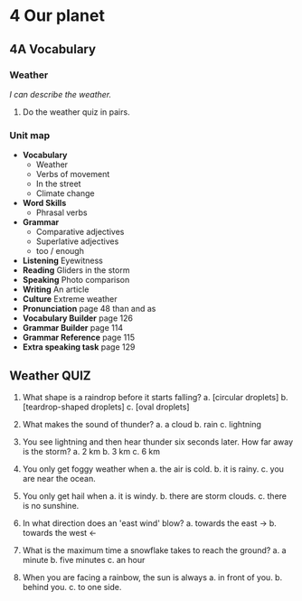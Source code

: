 # 4 Our planet

## 4A Vocabulary

### Weather
*I can describe the weather.*

1. Do the weather quiz in pairs.

### Unit map
- **Vocabulary**
  - Weather
  - Verbs of movement
  - In the street
  - Climate change
- **Word Skills**
  - Phrasal verbs
- **Grammar**
  - Comparative adjectives
  - Superlative adjectives
  - too / enough
- **Listening** Eyewitness
- **Reading** Gliders in the storm
- **Speaking** Photo comparison
- **Writing** An article
- **Culture** Extreme weather
- **Pronunciation** page 48
  than and as
- **Vocabulary Builder** page 126
- **Grammar Builder** page 114
- **Grammar Reference** page 115
- **Extra speaking task** page 129

## Weather QUIZ

1. What shape is a raindrop before it starts falling?
   a. [circular droplets]
   b. [teardrop-shaped droplets]
   c. [oval droplets]

2. What makes the sound of thunder?
   a. a cloud
   b. rain
   c. lightning

3. You see lightning and then hear thunder six seconds later. How far away is the storm?
   a. 2 km
   b. 3 km
   c. 6 km

4. You only get foggy weather when
   a. the air is cold.
   b. it is rainy.
   c. you are near the ocean.

5. You only get hail when
   a. it is windy.
   b. there are storm clouds.
   c. there is no sunshine.

6. In what direction does an 'east wind' blow?
   a. towards the east →
   b. towards the west ←

7. What is the maximum time a snowflake takes to reach the ground?
   a. a minute
   b. five minutes
   c. an hour

8. When you are facing a rainbow, the sun is always
   a. in front of you.
   b. behind you.
   c. to one side.